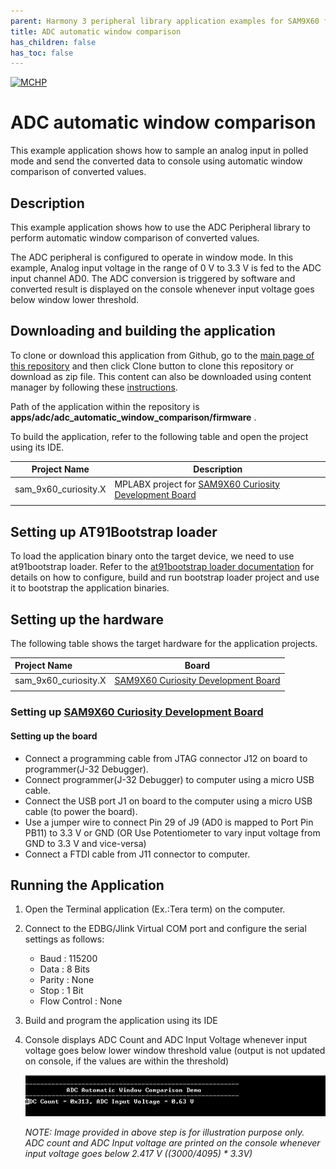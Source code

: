 ```yaml
---
parent: Harmony 3 peripheral library application examples for SAM9X60 family
title: ADC automatic window comparison 
has_children: false
has_toc: false
---
```


[![MCHP](https://www.microchip.com/ResourcePackages/Microchip/assets/dist/images/logo.png)](https://www.microchip.com)

# ADC automatic window comparison

This example application shows how to sample an analog input in polled mode and send the converted data to console using automatic window comparison of converted values.

## Description

This example application shows how to use the ADC Peripheral library to perform automatic window comparison of converted values.

The ADC peripheral is configured to operate in window mode. In this example, Analog input voltage in the range of 0 V to 3.3 V is fed to the ADC input channel AD0. The ADC conversion is triggered by software and converted result is displayed on the console whenever input voltage goes below window lower threshold.

## Downloading and building the application

To clone or download this application from Github, go to the [main page of this repository](https://github.com/Microchip-MPLAB-Harmony/csp_apps_sam_9x60) and then click Clone button to clone this repository or download as zip file.
This content can also be downloaded using content manager by following these [instructions](https://github.com/Microchip-MPLAB-Harmony/contentmanager/wiki).

Path of the application within the repository is **apps/adc/adc_automatic_window_comparison/firmware** .

To build the application, refer to the following table and open the project using its IDE.

| Project Name      | Description                                    |
| ----------------- | ---------------------------------------------- |
| sam_9x60_curiosity.X | MPLABX project for [SAM9X60 Curiosity Development Board](https://www.microchip.com/en-us/development-tool/EV40E67A) |
|||

## Setting up AT91Bootstrap loader

To load the application binary onto the target device, we need to use at91bootstrap loader. Refer to the [at91bootstrap loader documentation](../../docs/readme_bootstrap.md) for details on how to configure, build and run bootstrap loader project and use it to bootstrap the application binaries.

## Setting up the hardware

The following table shows the target hardware for the application projects.

| Project Name| Board|
|:---------|:---------:|
| sam_9x60_curiosity.X | [SAM9X60 Curiosity Development Board](https://www.microchip.com/en-us/development-tool/EV40E67A) |
|||

### Setting up [SAM9X60 Curiosity Development Board](https://www.microchip.com/en-us/development-tool/EV40E67A)


#### Setting up the board

- Connect a programming cable from JTAG connector J12 on board to programmer(J-32 Debugger).
- Connect programmer(J-32 Debugger) to computer using a micro USB cable. 
- Connect the USB port J1 on board to the computer using a micro USB cable (to power the board).
- Use a jumper wire to connect Pin 29 of J9 (AD0 is mapped to Port Pin PB11) to 3.3 V or GND (OR Use Potentiometer to vary input voltage from GND to 3.3 V and vice-versa)
- Connect a FTDI cable from J11 connector to computer.

## Running the Application

1. Open the Terminal application (Ex.:Tera term) on the computer.
2. Connect to the EDBG/Jlink Virtual COM port and configure the serial settings as follows:
    - Baud : 115200
    - Data : 8 Bits
    - Parity : None
    - Stop : 1 Bit
    - Flow Control : None
3. Build and program the application using its IDE
4. Console displays ADC Count and ADC Input Voltage whenever input voltage goes below lower window threshold value (output is not updated on console, if the values are within the threshold)

    ![output](images/output_adc_automatic_window_comparison.png)

    *NOTE: Image provided in above step is for illustration purpose only. ADC count and ADC Input voltage are printed on the console whenever input voltage goes below 2.417 V ((3000/4095) &ast; 3.3V)*
